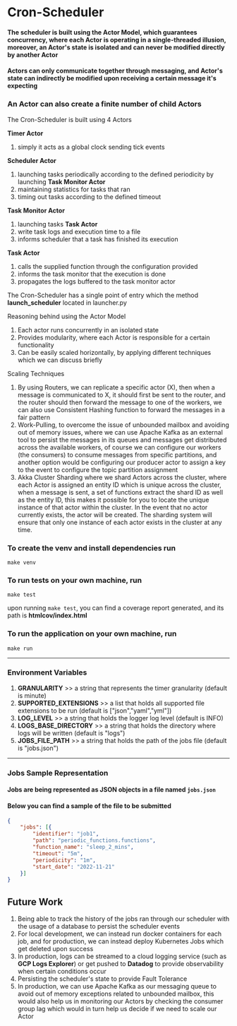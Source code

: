 # Cron-Scheduler

#### The scheduler is built using the Actor Model, which guarantees concurrency, where each Actor is operating in a single-threaded illusion, moreover, an Actor's state is isolated and can never be modified directly by another Actor

#### Actors can only communicate together through messaging, and Actor's state can indirectly be modified upon receiving a certain message it's expecting

### An Actor can also create a finite number of child Actors

The Cron-Scheduler is built using 4 Actors

**Timer Actor** 
1. simply it acts as a global clock sending tick events

**Scheduler Actor** 
1. launching tasks periodically according to the defined periodicity by launching **Task Monitor Actor**
2. maintaining statistics for tasks that ran
3. timing out tasks according to the defined timeout

**Task Monitor Actor** 
1. launching tasks **Task Actor**
2. write task logs and execution time to a file
3. informs scheduler that a task has finished its execution

**Task Actor** 
1. calls the supplied function through the configuration provided
2. informs the task monitor that the execution is done
3. propagates the logs buffered to the task monitor actor

The Cron-Scheduler has a single point of entry which the method **launch_scheduler** located in launcher.py


Reasoning behind using the Actor Model
1. Each actor runs concurrently in an isolated state
2. Provides modularity, where each Actor is responsible for a certain functionality
3. Can be easily scaled horizontally, by applying different techniques which we can discuss briefly
   
Scaling Techniques
1. By using Routers, we can replicate a specific actor (X), then when a message is communicated to X, it should first be sent to the router, and the router should then forward the message to one of the workers, we can also use Consistent Hashing function to forward the messages in a fair pattern
2. Work-Pulling, to overcome the issue of unbounded mailbox and avoiding out of memory issues, where we can use Apache Kafka as an external tool to persist the messages in its queues and messages get distributed across the available workers, of course we can configure our workers (the consumers) to consume messages from specific partitions, and another option would be configuring our producer actor to assign a key to the event to configure the topic partition assignment
3. Akka Cluster Sharding where we shard Actors across the cluster, where each Actor is assigned an entity ID which is unique across the cluster, when a message is sent, a set of functions extract the shard ID as well as the entity ID, this makes it possible for you to locate the unique instance of that actor within the cluster. In the event that no actor currently exists, the actor will be created. The sharding system will ensure that only one instance of each actor exists in the cluster at any time.


### To create the venv and install dependencies run

`make venv`

### To run tests on your own machine, run

`make test`

upon running `make test`, you can find a coverage report generated, and its path is **htmlcov/index.html**

### To run the application on your own machine, run

`make run`

----------------------------------------------------------------------------------------------------------

### Environment Variables

1. **GRANULARITY** >> a string that represents the timer granularity (default is minute)
2. **SUPPORTED_EXTENSIONS** >> a list that holds all supported file extensions to be run (default
   is ["json","yaml","yml"])
3. **LOG_LEVEL** >> a string that holds the logger log level (default is INFO)
4. **LOGS_BASE_DIRECTORY** >> a string that holds the directory where logs will be written (default is "logs")
5. **JOBS_FILE_PATH** >> a string that holds the path of the jobs file (default is "jobs.json")

___

### Jobs Sample Representation

#### Jobs are being represented as JSON objects in a file named `jobs.json`

#### Below you can find a sample of the file to be submitted


```json
{
	"jobs": [{
		"identifier": "job1",
		"path": "periodic_functions.functions",
		"function_name": "sleep_2_mins",
		"timeout": "5m",
		"periodicity": "1m",
		"start_date": "2022-11-21"
	}]
}
```

## Future Work

1. Being able to track the history of the jobs ran through our scheduler with the usage of a database to persist the scheduler events
2. For local development, we can instead run docker containers for each job, and for production, we can instead deploy Kubernetes Jobs which get deleted upon success
3. In production, logs can be streamed to a cloud logging service (such as **GCP Logs Explorer**) or get pushed to **Datadog** to provide observability when certain conditions occur
4. Persisting the scheduler's state to provide Fault Tolerance
5. In production, we can use Apache Kafka as our messaging queue to avoid out of memory exceptions related to unbounded mailbox, this would also help us in monitoring our Actors by checking the consumer group lag which would in turn help us decide if we need to scale our Actor
